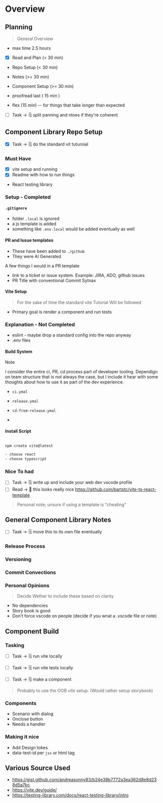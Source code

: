# Overview

## Planning

> General Overview

- max time 2.5 hours

- [x] Read and Plan (< 30 min)
- Repo Setup (< 30 min)
- Notes (>= 30 min)
- Component Setup (>= 30 min)
- proofread last ( 15 min )

- flex (15 min) -- for things that take longer than expected

- [ ] Task -> 🗒️ split panning and ntoes if they're coherent

## Component Library Repo Setup

- [x] Task -> 🗒️ do the standard vit tuturoial

### Must Have

- [x] vite setup and running
- [x] Readme with how to run things
- React testing library

### Setup - Completed

#### `.gitignore`

- folder `.local` is ignored
- a js template is added
- something like `.env.local` would be added eventually as well

#### PR and Issue templates

- These have been added to `./github`
- They were AI Generated

A few things I would in a PR template

- link to a ticket or issue system. Example: JIRA, ADO, github issues
- PR Title with conventional Commit Sytnax

#### Vite Setup

> For the sake of time the standard vite Tutorial Will be followed

- Primary goal is render a component and run tests

### Explanation - Not Completed

- eslint - maybe drop a standard config into the repo anyway
- .env files

#### Build System

> [!NOTE]
> I consider the entire ci, PR, cd process part of developer tooling. Dependign on team structure that is not always the case, but I include it hear with some thoughts about how to use it as part of the dev experience.

- `ci.ymal`
- `release.ymal`
- `cd-from-release.ymal`

-

#### Install Script

```bash

npm create vite@latest

- choose react
- choose typescript
```

### Nice To had

- [ ] Task -> 🗒️ write up and include your web dev vscode profile
- [ ] Read -> 📖 this looks really nice https://github.com/bartstc/vite-ts-react-template

> Personal note; unsure if using a template is "cheating"

## General Component Library Notes

- [ ] Task -> 🗒️ move this to its own file eventually

### Release Process

### Versioning

### Commit Convections

### Personal Opinions

> Decide Wether to include these based on clarity

- No dependencies
- Story book is good
- Don't force vscode on people (decide if you wnat a .vscode file or note)

## Component Build

### Tasking

- [ ] Task -> 🗒️ run vite locally
- [ ] Task -> 🗒️ run vite tests locally

- [ ] Task -> 🗒️ make a component

> Probably to use the OOB vite setup. (Would rather setup storybook)

### Components

- Scenario with dialog
- Onclose button
- Needs a handler

### Making it nice

- Add Design tokes
- data-test-id per `jsx` or html tag

## Various Source Used

- https://gist.github.com/andreasonny83/b24e38b7772a3ea362d8e8d238d5a7bc
- https://vite.dev/guide/
- https://testing-library.com/docs/react-testing-library/intro
